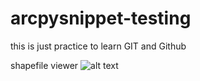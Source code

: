 # arcpysnippet-testing
this is just practice to learn GIT and Github

shapefile viewer
![alt text](https://github.com/sanrajbhar/arcpysnippet-testing/blob/main/img_shapefileViewer.png)

